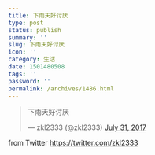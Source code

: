 ```yaml
---
title: 下雨天好讨厌
type: post
status: publish
summary: ''
slug: 下雨天好讨厌
icon: ''
category: 生活
date: 1501480508
tags: ''
password: ''
permalink: /archives/1486.html
---
```


<blockquote class="twitter-tweet">
<p dir="ltr" lang="zh">下雨天好讨厌</p>
— zkl2333 (@zkl2333) <a href="https://twitter.com/zkl2333/status/891913673383354368">July 31, 2017</a></blockquote>
<script async="" src="//platform.twitter.com/widgets.js" charset="utf-8"></script>

from Twitter https://twitter.com/zkl2333

